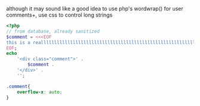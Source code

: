 although it may sound like a good idea to use php's wordwrap() for user comments+, use css to control long strings
```php
<?php
// from database, already sanitized
$comment = <<<EOF
this is a reallllllllllllllllllllllllllllllllllllllllllllllllllllllllllllllllllllyyyyyyyyyyyyy long comment that will break the layout..........................................................................................................................................................................................
EOF;
echo 
    '<div class="comment">' .
        $comment .
    '</div>' .
    '';
```
```css
.comment{
    overflow-x: auto;
}
```